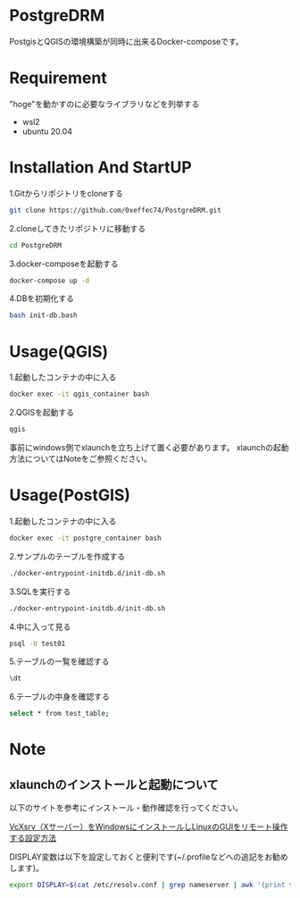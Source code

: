 
# PostgreDRM

PostgisとQGISの環境構築が同時に出来るDocker-composeです。

# Requirement

"hoge"を動かすのに必要なライブラリなどを列挙する

* wsl2
* ubuntu 20.04

# Installation And StartUP

1.Gitからリポジトリをcloneする

```bash
git clone https://github.com/0xeffec74/PostgreDRM.git
```

2.cloneしてきたリポジトリに移動する

```bash
cd PostgreDRM
```

3.docker-composeを起動する

```bash
docker-compose up -d
```

4.DBを初期化する

```bash
bash init-db.bash
```

# Usage(QGIS)

1.起動したコンテナの中に入る

```bash
docker exec -it qgis_container bash
```

2.QGISを起動する

```bash
qgis
```

事前にwindows側でxlaunchを立ち上げて置く必要があります。
xlaunchの起動方法についてはNoteをご参照ください。

# Usage(PostGIS)

1.起動したコンテナの中に入る

```bash
docker exec -it postgre_container bash
```

2.サンプルのテーブルを作成する

```bash
./docker-entrypoint-initdb.d/init-db.sh
```

3.SQLを実行する

```bash
./docker-entrypoint-initdb.d/init-db.sh
```

4.中に入って見る

```bash
psql -U test01
```

5.テーブルの一覧を確認する

```bash
\dt
```

6.テーブルの中身を確認する

```bash
select * from test_table;
```

# Note

## xlaunchのインストールと起動について

以下のサイトを参考にインストール・動作確認を行ってください。

[VcXsrv（Xサーバー）をWindowsにインストールしLinuxのGUIをリモート操作する設定方法](https://rin-ka.net/windows-x-server/#toc8)

DISPLAY変数は以下を設定しておくと便利です(~/.profileなどへの追記をお勧めします)。

```bash
export DISPLAY=$(cat /etc/resolv.conf | grep nameserver | awk '{print $2}'):0.0
```
